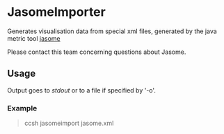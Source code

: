 # JasomeImporter

Generates visualisation data from special xml files, generated by the java metric tool [jasome](https://github.com/rodhilton/jasome)

Please contact this team concerning questions about Jasome.

## Usage

Output goes to _stdout_ or to a file if specified by '-o'.

### Example

> ccsh jasomeimport jasome.xml

